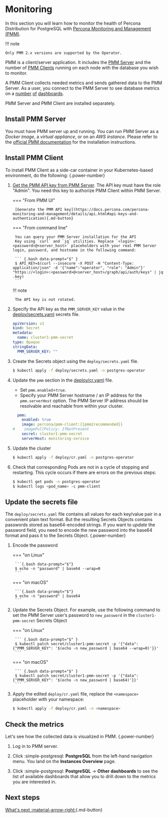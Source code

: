 # Monitoring

In this section you will learn how to monitor the health of Percona Distribution for PostgreSQL with [Percona Monitoring and Management (PMM)](https://www.percona.com/doc/percona-monitoring-and-management/2.x/setting-up/client/postgresql.html). 
 
!!! note

    Only PMM 2.x versions are supported by the Operator.

PMM is a client/server application. It includes the [PMM Server](https://www.percona.com/doc/percona-monitoring-and-management/2.x/details/architecture.html#pmm-server) and the number of [PMM Clients](https://www.percona.com/doc/percona-monitoring-and-management/2.x/details/architecture.html#pmm-client) running on each node with the
database you wish to monitor. 

A PMM Client collects needed metrics and sends gathered data
to the PMM Server. As a user, you connect to the PMM Server to see database metrics on
a [number](https://www.percona.com/doc/percona-monitoring-and-management/2.x/details/dashboards/dashboard-postgresql-instances-overview.html) [of](https://www.percona.com/doc/percona-monitoring-and-management/2.x/details/dashboards/dashboard-postgresql-instance-summary.html) [dashboards](https://www.percona.com/doc/percona-monitoring-and-management/2.x/details/dashboards/dashboard-postgresql-instances-compare.html).

PMM Server and PMM Client are installed separately.

## Install PMM Server

You must have PMM server up and running. You can run PMM Server as a *Docker image*, a *virtual appliance*, or on an *AWS instance*.
Please refer to the [official PMM documentation](https://www.percona.com/doc/percona-monitoring-and-management/2.x/setting-up/server/index.html)
for the installation instructions.

## Install PMM Client

To install PMM Client as a side-car container in your Kubernetes-based environment, do the following:
{.power-number}

1. [Get the PMM API key from PMM Server](https://docs.percona.com/percona-monitoring-and-management/details/api.html#api-keys-and-authentication). The API key must have the role "Admin". You need this key to authorize PMM Client within PMM Server. 

    === "From PMM UI" 

        [Generate the PMM API key](https://docs.percona.com/percona-monitoring-and-management/details/api.html#api-keys-and-authentication){.md-button} 

    === "From command line"

        You can query your PMM Server installation for the API
        Key using `curl` and `jq` utilities. Replace `<login>:<password>@<server_host>` placeholders with your real PMM Server login, password, and hostname in the following command:
        
        ``` {.bash data-prompt="$" }
        $ API_KEY=$(curl --insecure -X POST -H "Content-Type: application/json" -d '{"name":"operator", "role": "Admin"}' "https://<login>:<password>@<server_host>/graph/api/auth/keys" | jq .key)
        ```

    !!! note

        The API key is not rotated. 

2. Specify the API key as the `PMM_SERVER_KEY` value in the [deploy/secrets.yaml](https://github.com/percona/percona-postgresql-operator/blob/main/deploy/secrets.yaml) secrets file.

    ```yaml
    apiVersion: v1
    kind: Secret
    metadata:
      name: cluster1-pmm-secret
    type: Opaque
    stringData:
      PMM_SERVER_KEY: ""
    ``` 

3. Create the Secrets object using the `deploy/secrets.yaml` file.

    ```{.bash data-prompt="$"}
    $ kubectl apply -f deploy/secrets.yaml -n postgres-operator
    ```

4. Update the `pmm` section in the
    [deploy/cr.yaml](https://github.com/percona/percona-postgresql-operator/blob/master/deploy/cr.yaml) file. 

      * Set `pmm.enabled`=`true`.
      * Specify your PMM Server hostname / an IP address for the `pmm.serverHost` option. The PMM Server IP address should be resolvable and reachable from within your cluster.

     ```yaml
       pmm:
         enabled: true
         image: percona/pmm-client:{{pmm2recommended}}
     #    imagePullPolicy: IfNotPresent
         secret: cluster1-pmm-secret
         serverHost: monitoring-service
     ```
    
5. Update the cluster

    ```{.bash data-prompt="$"}
    $ kubectl apply -f deploy/cr.yaml -n postgres-operator
    ```
        
6. Check that corresponding Pods are not in a cycle of stopping and restarting.
    This cycle occurs if there are errors on the previous steps:

    ``` {.bash data-prompt="$" }
    $ kubectl get pods -n postgres-operator
    $ kubectl logs <pod_name> -c pmm-client
    ```

    
## Update the secrets file

The `deploy/secrets.yaml` file contains all values for each key/value pair in a convenient plain text format. But the resulting Secrets Objects contains passwords stored as base64-encoded strings. If you want to *update* the password field, you need to encode the new password into the base64 format and pass it to the Secrets Object.
{.power-number}

1. Encode the password

    === "on Linux" 

        ```{.bash data-prompt="$"} 
        $ echo -n "password" | base64 --wrap=0
        ``` 

    === "on macOS" 

        ```{.bash data-prompt="$"} 
        $ echo -n "password" | base64
        ```

2. Update the Secrets Object. For example, use the following command to set the PMM Server user’s
        password to `new_password` in the `cluster1-pmm-secret` Secrets Object 

    === "on Linux"

        ``` {.bash data-prompt="$" }
        $ kubectl patch secret/cluster1-pmm-secret -p '{"data":{"PMM_SERVER_KEY": '$(echo -n new_password | base64 --wrap=0)'}}'
        ```

    === "on macOS"

        ``` {.bash data-prompt="$" }
        $ kubectl patch secret/cluster1-pmm-secret -p '{"data":{"PMM_SERVER_KEY": '$(echo -n new_password | base64)'}}'
        ```

3. Apply the edited `deploy/cr.yaml` file, replace the `<namespace>` placeholder with your namespace:

    ``` {.bash data-prompt="$" }
    $ kubectl apply -f deploy/cr.yaml -n <namespace>
    ```

## Check the metrics

Let's see how the collected data is visualized in PMM.
{.power-number}

1. Log in to PMM server.

2. Click :simple-postgresql: **PostgreSQL** from the left-hand navigation menu. You land on the **Instances Overview** page. 

3. Click :simple-postgresql: **PostgreSQL**  →  **Other dashboards** to see the list of available dashboards that allow you to drill down to the metrics you are interested in. 

## Next steps

[What's next :material-arrow-right:](what-next.md){.md-button}
